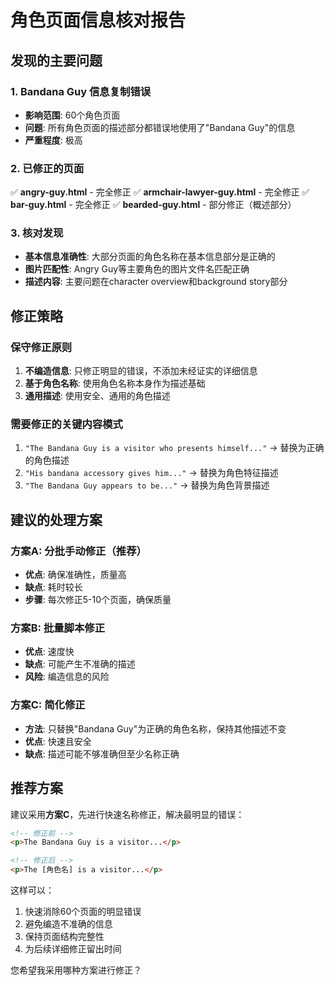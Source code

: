 # 角色页面信息核对报告

## 发现的主要问题

### 1. Bandana Guy 信息复制错误
- **影响范围**: 60个角色页面
- **问题**: 所有角色页面的描述部分都错误地使用了"Bandana Guy"的信息
- **严重程度**: 极高

### 2. 已修正的页面
✅ **angry-guy.html** - 完全修正
✅ **armchair-lawyer-guy.html** - 完全修正
✅ **bar-guy.html** - 完全修正
✅ **bearded-guy.html** - 部分修正（概述部分）

### 3. 核对发现
- **基本信息准确性**: 大部分页面的角色名称在基本信息部分是正确的
- **图片匹配性**: Angry Guy等主要角色的图片文件名匹配正确
- **描述内容**: 主要问题在character overview和background story部分

## 修正策略

### 保守修正原则
1. **不编造信息**: 只修正明显的错误，不添加未经证实的详细信息
2. **基于角色名称**: 使用角色名称本身作为描述基础
3. **通用描述**: 使用安全、通用的角色描述

### 需要修正的关键内容模式
1. `"The Bandana Guy is a visitor who presents himself..."` → 替换为正确的角色描述
2. `"His bandana accessory gives him..."` → 替换为角色特征描述
3. `"The Bandana Guy appears to be..."` → 替换为角色背景描述

## 建议的处理方案

### 方案A: 分批手动修正（推荐）
- **优点**: 确保准确性，质量高
- **缺点**: 耗时较长
- **步骤**: 每次修正5-10个页面，确保质量

### 方案B: 批量脚本修正
- **优点**: 速度快
- **缺点**: 可能产生不准确的描述
- **风险**: 编造信息的风险

### 方案C: 简化修正
- **方法**: 只替换"Bandana Guy"为正确的角色名称，保持其他描述不变
- **优点**: 快速且安全
- **缺点**: 描述可能不够准确但至少名称正确

## 推荐方案

建议采用**方案C**，先进行快速名称修正，解决最明显的错误：

```html
<!-- 修正前 -->
<p>The Bandana Guy is a visitor...</p>

<!-- 修正后 -->
<p>The [角色名] is a visitor...</p>
```

这样可以：
1. 快速消除60个页面的明显错误
2. 避免编造不准确的信息
3. 保持页面结构完整性
4. 为后续详细修正留出时间

您希望我采用哪种方案进行修正？
